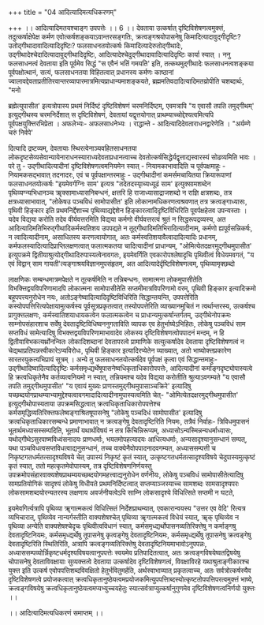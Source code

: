 +++
title = "04 आदित्यादिमत्यधिकरणम्"

+++
।। आदित्यादिमतयश्चाङ्ग उपपत्तेः ।। 6 ।। देवताया उत्कर्षात् दृष्टिविशेषणत्वमुक्त्तं, तदुत्कर्षाक्षेपेक्ष कर्मण एवोत्कर्षशङ्कयाऽवान्तरसङ्गतिः, क्रत्वङ्गश्रयोपासनेषु किमादित्यादावुद्गीदृष्टिः? उतोद्गीथादावादित्यादिदृष्टिः? फलसाधनतयोत्कर्षः किमादित्यादेरुतोद्गीथादेः, उद्गीथादेश्चेदादित्यादावुद्गीथादिदृष्टिः, आदित्यादेश्चेदुद्गीथादावादित्यादिदृष्टिः कार्या स्यात् । ननु फलसाधनत्वं देवताया इति पूर्वमेव सिद्धं "स एवैनं भतिं गमयति' इति, तत्कथमुद्गीथादेः फलसाधनत्वशङ्कया पूर्वपक्षोत्थानं, सत्यं, फलसाधनतया विहितत्वात् प्रधानस्य कर्मणः काष्ठानां ज्वालावद्देवताप्रतीतिरवान्तरव्यापारमात्रमित्यप्राधान्यमाशङ्कयते, ब्रह्ममतिवदादित्यादिमतय्रोपीति चशब्दार्थः, "मनो

ब्रह्मेत्युपासीत' इत्यत्रोपास्य प्रथमं निर्दिष्टं दृष्टिविशेषणं चरमनिर्दिष्टम्, एवमत्रापि "य एवासौ तपति तमुद्गीथम्' इत्युद्गीथस्य चरमनिर्देशात् स दृष्टिविशेषणं, देवतायां यद्वृत्तयोगात् प्राथम्याच्चोद्देश्यत्वमित्यपि पूर्वपक्षयुक्त्तिरभिप्रेता । अफलेभ्यः- अफलसाधनेभ्यः । राद्धान्ते - आदित्यादिदेवताराधनद्वारेणेति । "अर्यम्णे चरुं निर्वपे'

दित्यादि द्रष्टव्यम्, देवतायाः स्थिरत्वेनाञ्यवहितसाधनतया लोकदृष्टसेव्यसेवान्यायेनाराधनस्याराध्यदेवताप्रधानत्वाच्च देवतोत्कर्षसिद्धेर्यद्वृत्ताद्यस्वारस्यं सोढव्यमिति भावः । परे तु - उद्गीथादित्यादीनां दृष्टिविशेषणत्वमनियमेन स्यात् - नियामकाभावादिति च पूर्वपक्षमाहुः - नियामकसद्भावात् तदनादरः, एवं च पूर्वपक्षान्तरमाहुः - उद्गीथादीनां कमर्समचायितया क्रियारूपाणां फलसाधनतयोत्कर्षः "इयमेवर्गग्निः साम' इत्यत्र "तदेतदस्यृाच्यध्यूढं साम' इत्युक्सामशब्देन पृथिव्यग्न्यभिधानञ्च ॠक्सामाध्यासनिबन्धनं, क्षत्तरि हि राजाध्यासाद्राजशब्दो न राज्ञि क्षत्रशब्दः, तत्र क्षत्रध्यासाभावात्, "लोकेषउ पञ्चविधं सामोपासीत' इति लोकानामधिकरणत्वश्रवणात् तत्र क्रत्वङ्गाध्यासः, पृथिवी हिङ्कार इति प्रथमनिर्द्देशाच्च पृथिव्याद्यद्देशेन हिङ्कारत्वादिदृष्टिविधिरिति पूवर्पक्षहेतव उपन्यस्ताः । यदेव विद्यया करोति तदेव वीर्यवत्तरमिति विद्यया कर्मणो वीर्यवत्तरत्वं श्रुतं न सिद्धरूपद्रव्यस्य, अत आदित्यादिमतिभिरुद्गीथादिकर्मस्वतिशय उपपद्यते न तूद्गीथादिमतिभिरादित्यादीनाम्, कर्मणो ह्यपूर्वसन्निकर्षः, न त्वादित्यादीनाम्, असाधितस्य करणत्वायोगात्, अतः कर्मस्वतिशयावैत्वादादित्यादिः प्रधानम्, कर्मफलस्यादित्यादिप्राप्तिलक्षणत्वात् फलात्मकतया चादित्यादीनां प्राधान्यम्, "ओमित्येतदक्षरमुद्गीथमुपासीत' इत्युपक्रमे द्वितीयाश्रुत्योद्गीथादिरुपास्यत्वेनावगतः, इयमेवर्गिति एवकारोपश्लेषादृचि पृथिवीत्वं विधेयमवगतं, "य एवं विद्वान् साम गायती'त्यङ्गाश्रयविज्ञानमुपसंहृतम्, अत आदित्यादेर्दृष्टिविशेषणत्वम्, पृथिव्यामृक्छब्दो

लाक्षणिकः सम्बन्धमात्रमपेक्षते न तूत्कर्षमिति न तन्निबन्धनः, सामात्मना लोकमुपासीतेति विभक्त्तिद्वयविपरिणामादपि लोकात्मना सामोपासीतेति सप्तमीमात्रविपरिणामो वरम्, पृथिवी हिङ्कार इत्यादिक्रमो बहूपपत्त्यनुरोधेन नयः, अतोऽङ्गेष्वादित्यादिदृष्टिविधिरिति सिद्धान्तयन्ति, उपपत्तेरिति कस्योपपत्तिरित्यपेक्षायामुत्कर्षस्य पूर्वसूत्रप्रकृतत्वात् तस्योपपत्तेरिति व्याख्यानमुचितं न त्वर्थान्तरस्य, उत्कर्षश्च प्रागुक्त्तलक्षणः, कर्मस्वातिशयाधायकत्वेन फलात्मकत्वेन च प्राधान्यमुत्कर्षान्तर्गतम्, उद्गीथेनोपक्रमः साम्नोपसंहारशाच सर्वेषु देवतादृष्टिविधिष्वननुगताविति व्यापक एव हेतुर्भाष्येऽभिहितः, लोकेषु पञ्चविधं साम सप्तविधं सामेत्यादिषु विभक्त्तद्वयविपरिणामाभावादेव लोकस्य दृष्टिविशेषणत्वोपपादनं मन्दम्, न हि द्वितीयाविभकत्यर्थ्रोनन्वितः लोकादिशब्दानां देवतापरत्वे प्रामाणिके सत्युत्कर्षादेव देवताया दृष्टिविशेषणत्वं न चेद्यथाप्रतिपन्नस्वीकारेऽप्यविरोधः, पृथिवी हिङ्कार इत्यादिरप्येतेन व्याख्यात्, अतो भाष्योक्त्तप्रकारेण सारतरयुकत्यभिप्रायं सूत्रम् । अन्ये तु फलसाधनतयोत्कर्षदेव पूर्वपक्षं कृत्वा एवं सिद्धान्तमाहुः- उद्गीथादिष्वादित्यादिदृष्टिः कर्मसमृध्द्यर्थेषूपासनेष्वधिकृताधिकारोपपत्तेः, आदित्यादीनां कर्माङ्गदृष्ट्योपास्यत्वे हि क्रत्वधिकृतेनैव कर्तव्यत्वनियमो न स्यात्, तन्नियमश्च यदेव विद्यया करोतीति श्रुत्याऽवगम्यते "य एवासौ तपति तमुद्गीथमुपासीत' "य एवायं मुख्यः प्राणस्तमुद्गीथमुपासाञ्चक्रिरे' इत्यादिषु यच्छब्दयोगप्राथम्याभ्यामुद्देश्यत्वावगमादादित्यादीनामुपास्यत्वमिति चेत्- "ओमित्येतदक्षरमुद्गीथमुपासीत' इत्युद्गीथोपास्यताया उपक्रमसिद्धत्वात् क्रत्वधिकृताधिकारोपपत्तेश्च कर्मसमृद्धिव्यतिरिक्त्तफलेष्वङ्गाश्रितषूपासनेषु "लोकेषु पञ्चदिधं सामोपासीत' इत्यादिषु क्रत्वधिकृताधिकारसम्बन्धे प्रमाणाभावात् न क्रत्वङ्गेषु देवतादृष्टिरिति नियमः, तत्रैवं निर्वाहः- त्रिविधमुपासनं भूतार्थमध्यासस्सम्पदिति, भूतार्थं यथार्थविषयं न तत्र किंचिन्निरूप्यम्, अध्यासोऽन्यस्मिन्नन्यधर्माध्यासः, यथोद्गीथेऽसुरपाष्मविध्वंसनादयः प्राणधर्माः, भयतमोपहत्यादयः आधित्यधर्माः, अन्यसादृश्यानुसन्धानं सम्पत्, यथा पञ्चविधत्वसप्तविधत्वाद्यनुसन्धानं, तच्च वाक्येनैवोपपादनादवगम्यत, अध्याससम्पत्ती च निकृष्टगतधर्मतत्सादृश्यविषये चेत् उपास्यं निकृष्टं कृतं स्यात्, उत्कृष्टगतधर्मतत्सादृश्यविषये चेदुपास्यमुत्कृष्टं कृतं स्यात्, ततो महत्कृतमेवोपास्यम्, तत्र दृष्टिविशेषणनिर्णयस्तु उपक्रमोपसंहारवाक्यशेषप्राथम्ययच्छब्दयोगमहत्त्वाद्यनुरोधेन वर्णनीयः, लोकेषु पञ्चविधं सामोपासीतेत्यादिषु सामप्रतियोगिकं सादृश्यं लोकेषु विधीयते प्रथमनिर्दिष्टत्वात् सप्तम्याञ्जस्याच्च सामशब्दः सामसादृश्यपरः लोकसामशब्दयोरन्यतरस्य लक्षणाय अवर्जनीयत्वेऽपि साम्नि लोकसादृश्ये विधित्सिते सप्तमी न घटते,

इयमेवगिर्त्यत्रापि पृथिव्या ॠगात्मकत्वं विधित्सितं निर्देशप्राथम्यात्, एवकारान्वयस्य "उत्तर एव वेदि' रित्यत्र व्यभिचारात्, पृथिव्येव नान्यर्गस्तीति वाक्यशेषश्चेत् पृथिव्या ॠगात्मकत्वं विधेयं स्यात्, ॠक् पृथिव्येव न पृथिव्या अन्येति वाक्यशेषश्चेदृचः पृथिवीत्वविधानं स्यात्, कर्मसमृध्द्यर्थोपासनव्यतिरिक्त्तेषु न कर्माङ्गषु देवतादृष्टिनियमः, कर्मसमृध्द्यर्थेषु तूपासनेषु कृत्वङ्गेषु देवतादृष्टिनियमः, कर्मसमृध्द्यर्थेषु तूपासनेषु क्रत्वङ्गेषु देवतादृष्टिरिति स्थितिरिति, अत्रापि क्रत्वङ्गव्यतिरिक्त्तेषु देवतादृष्टिनियमाभावोऽनुपपन्नः, अध्याससम्पव्योर्न्निकृष्टधर्मदृश्यविषयत्वानुपपत्तेः स्वयमेव प्रतिपादितत्वात्, अतः क्रत्वङ्गविषयेष्वतद्विषयेषु चोपासनेषु देवताविवक्षायाः सुव्यक्त्तत्वे देवताया उत्कर्षादेव दृष्टिविशेषणत्वं, विवक्षाविरहे यथाश्रुताङ्गीकारश्च युक्त्त इति उत्कर्ष एवोपपत्तिशब्दविवक्षितो हेतुर्भवितुमर्हति, अर्थस्वाभाव्यात् प्रकृतत्वाच्च, अतः सर्वत्रोत्कर्षस्यैव दृष्टिविशेषणत्वे प्रयोजकत्वात् क्रत्वधिकृतानुष्ठेयत्वमप्रयोजकमित्युपपत्तिाब्दस्योत्कृष्टतोपपत्तिपरत्वमुक्त्तं भाष्ये, क्रत्वङ्गविषयेषु क्रत्वधिकृतानुष्ठेयत्वमप्यभ्युच्चयहेतुः स्यात्सर्वत्राप्युत्कर्षानुगुणमेव दृष्टिविशेषणत्वनिर्णयो युक्त्तः ।।

।। आदित्यादिमत्यधिकरणं समाप्तम् ।।

